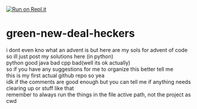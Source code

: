 [![Run on Repl.it](https://repl.it/badge/github/SansPapyrus683/green-new-deal-heckers)](https://repl.it/github/SansPapyrus683/green-new-deal-heckers)

# green-new-deal-heckers
i dont even kno what an advent is but here are my sols for advent of code  
so ill just post my solutions here (in python)  
python good java bad cpp bad(well its ok actually)  
so if you have any suggestions for me to organize this better tell me  
this is my first actual github repo so yea  
idk if the comments are good enough but you can tell me if anything needs clearing up or stuff like that  
remember to always run the things in the file active path, not the project as cwd  
